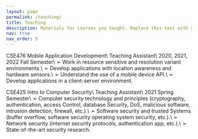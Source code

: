 ```yaml
---
layout: page
permalink: /teaching/
title: Teaching
description: Materials for courses you taught. Replace this text with your description.
nav: true
nav_order: 5
---
```


CSE476 Mobile Application Development\\
Teaching Assistant\\
2020, 2021, 2022 Fall Semester\\
➢ Work in resource sensitive and resolution variant environments.\\
➢ Develop applications with location awareness and hardware sensors.\\
➢ Understand the use of a mobile device API.\\
➢ Develop applications in a client-server environment.



CSE425 Intro to Computer Security\\
Teaching Assistant\\
2021 Spring Semester\\
➢  Computer security technology and principles (cryptography, authentication, access Control, database Security, DoS, malicious software, intrusion detection, firewall, etc.).\\
➢ Software security and trusted Systems (buffer overflow, software security operating system security, etc.).\\
➢  Network security (internet security protocols, authentication app, etc.).\\
➢ State-of-the-art security research.




